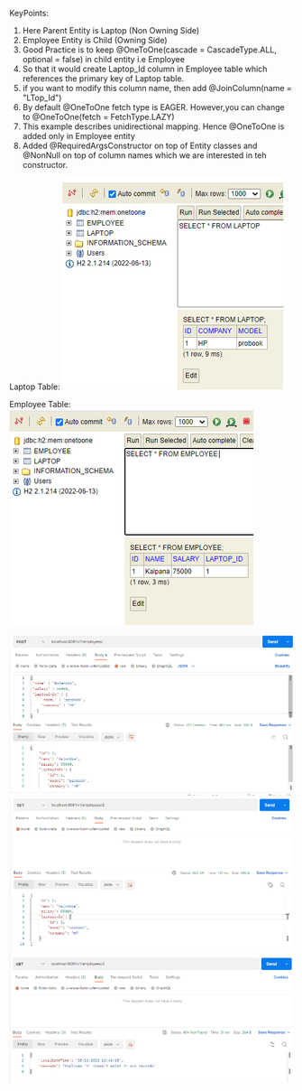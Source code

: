 KeyPoints:
1. Here Parent Entity is Laptop (Non Owning Side)
2. Employee Entity is Child (Owning Side)
3. Good Practice is to keep @OneToOne(cascade = CascadeType.ALL, optional = false) in child entity i.e Employee
4. So that it would create Laptop_Id column in Employee table which references the primary key of Laptop table.
5. if you want to modify this column name, then add @JoinColumn(name = "LTop_Id")
6. By default @OneToOne fetch type is EAGER. However,you can change to @OneToOne(fetch = FetchType.LAZY)
7. This example describes unidirectional mapping. Hence @OneToOne is added only in Employee entity
8. Added @RequiredArgsConstructor on top of Entity classes and @NonNull on top of column names which we are interested in teh constructor.

Laptop Table:
![img.png](img.png)

Employee Table:
![img_1.png](img_1.png)

![img_2.png](img_2.png)
![img_3.png](img_3.png)
![img_4.png](img_4.png)